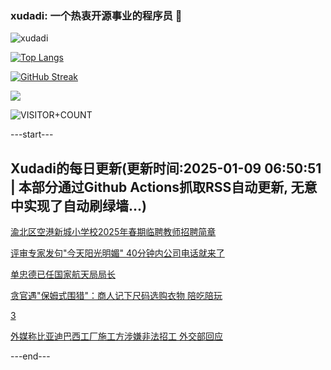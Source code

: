 ### xudadi: 一个热衷开源事业的程序员 👋

![xudadi](https://github-readme-stats-git-masterorgs-github-readme-stats-team.vercel.app/api?username=xudadi)

[![Top Langs](https://github-readme-stats.vercel.app/api/top-langs/?username=xudadi)](https://github.com/anuraghazra/github-readme-stats)

[![GitHub Streak](https://streak-stats.demolab.com?user=xudadi&locale=zh_Hans)](https://git.io/streak-stats)

![](https://raw.githubusercontent.com/xudadi/xudadi/main/assets/github-contribution-grid-snake.svg)

![VISITOR+COUNT](https://komarev.com/ghpvc/?username=xudadi&label=VISITOR+COUNT)


---start---

## Xudadi的每日更新(更新时间:2025-01-09 06:50:51 | 本部分通过Github Actions抓取RSS自动更新, 无意中实现了自动刷绿墙...)

[渝北区空港新城小学校2025年春期临聘教师招聘简章](https://www.gongkaoleida.com/article/2259459)

[评审专家发句"今天阳光明媚" 40分钟内公司电话就来了](https://m.163.com/news/article/JLDLD91O0530WJIN.html)

[单忠德已任国家航天局局长](https://m.163.com/news/article/JLDLPOD80534A4SC.html)

[贪官遇"保姆式围猎"：商人记下尺码选购衣物 陪吃陪玩](https://m.163.com/news/article/JLDK85O50534A4SC.html)

[3](https://m.163.com/touch/news/sub/domestic)

[外媒称比亚迪巴西工厂施工方涉嫌非法招工 外交部回应](https://m.163.com/news/article/JLD3ERO905198CJN.html)

---end---
